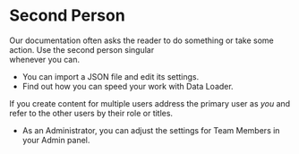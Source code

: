 # Second Person
Our documentation often asks the reader to do something or take some action. Use the second person singular  
whenever you can.

- You can import a JSON file and edit its settings.
- Find out how you can speed your work with Data Loader.

If you create content for multiple users address the primary user as *you* and refer to the other users by their
role or titles.

- As an Administrator, you can adjust the settings for Team Members in your Admin panel.

